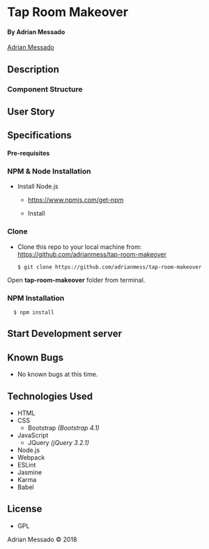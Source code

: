 # Tap Room Makeover



#### By Adrian Messado
[Adrian Messado](https://github.com/adrianmess)

## Description

### Component Structure

## User Story


## Specifications


#### Pre-requisites

### NPM & Node Installation
* Install Node.js
  * https://www.npmjs.com/get-npm


  * Install
### Clone
  * Clone this repo to your local machine from: https://github.com/adrianmess/tap-room-makeover

        $ git clone https://github.com/adrianmess/tap-room-makeover

Open **tap-room-makeover** folder from terminal.


### NPM Installation
      $ npm install

## Start Development server


## Known Bugs
  * No known bugs at this time.


## Technologies Used

* HTML
* CSS
  * Bootstrap _(Bootstrap 4.1)_
* JavaScript
  * JQuery _(jQuery 3.2.1)_
* Node.js
* Webpack
* ESLint
* Jasmine
* Karma
* Babel

## License

* GPL

Adrian Messado © 2018

<link rel="stylesheet"  href="https://cdnjs.cloudflare.com/ajax/libs/github-markdown-css/2.10.0/github-markdown.css"><style>


.flex-container {
  display: flex;
}

</style>
